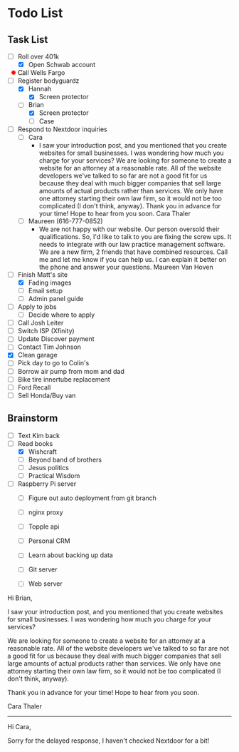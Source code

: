 # Todo List

## Task List

- [ ] Roll over 401k
  - [x] Open Schwab account
  - [ ] <span class="priority" /> Call Wells Fargo
- [ ] Register bodyguardz
  - [x] Hannah
    - [x] Screen protector
  - [ ] Brian
    - [x] Screen protector
    - [ ] Case
- [ ] Respond to Nextdoor inquiries
  - [ ] Cara
    - I saw your introduction post, and you mentioned that you create websites for small businesses. I was wondering how much you charge for your services? We are looking for someone to create a website for an attorney at a reasonable rate. All of the website developers we've talked to so far are not a good fit for us because they deal with much bigger companies that sell large amounts of actual products rather than services. We only have one attorney starting their own law firm, so it would not be too complicated (I don't think, anyway). Thank you in advance for your time! Hope to hear from you soon. Cara Thaler
  - [ ] Maureen (616-777-0852)
    - We are not happy with our website. Our person oversold their qualifications.   So, I'd like to talk to you are fixing the screw ups. It needs to integrate with our law practice management software. We are a new firm, 2 friends that have combined resources. Call me and let me know if you can help us. I can explain it better on the phone and answer your questions.  Maureen Van Hoven
- [ ] Finish Matt's site
  - [x] Fading images
  - [ ] Email setup
  - [ ] Admin panel guide
- [ ] Apply to jobs
  - [ ] Decide where to apply
- [ ] Call Josh Leiter
- [ ] Switch ISP (Xfinity)
- [ ] Update Discover payment
- [ ] Contact Tim Johnson
- [x] Clean garage
- [ ] Pick day to go to Colin's
- [ ] Borrow air pump from mom and dad
- [ ] Bike tire innertube replacement
- [ ] Ford Recall
- [ ] Sell Honda/Buy van

## Brainstorm

- [ ] Text Kim back
- [ ] Read books
  - [x] Wishcraft
  - [ ] Beyond band of brothers
  - [ ] Jesus politics
  - [ ] Practical Wisdom
- [ ] Raspberry Pi server
  - [ ] Figure out auto deployment from git branch
  - [ ] nginx proxy
  - [ ] Topple api
  - [ ] Personal CRM
  - [ ] Learn about backing up data
  - [ ] Git server
  - [ ] Web server


Hi Brian,

I saw your introduction post, and you mentioned that you create websites for small businesses. I was wondering how much you charge for your services? 

We are looking for someone to create a website for an attorney at a reasonable rate. All of the website developers we've talked to so far are not a good fit for us because they deal with much bigger companies that sell large amounts of actual products rather than services. We only have one attorney starting their own law firm, so it would not be too complicated (I don't think, anyway).

Thank you in advance for your time! Hope to hear from you soon. 

Cara Thaler

---

Hi Cara,

Sorry for the delayed response, I haven't checked Nextdoor for a bit! 

<style>
.priority {
  width: 0;
  position: relative;
  left: -40px;
}
.priority::before {
  position: relative;
  content: "✹";
  color: red;
  font-weight: bolder;
}
</style>